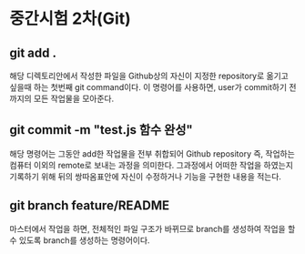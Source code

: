 # 중간시험 2차(Git)

## git add .

해당 디렉토리안에서 작성한 파일을 Github상의 자신이 지정한 repository로 옮기고 싶을때 하는 첫번째 git command이다.
이 명령어를 사용하면, user가 commit하기 전까지의 모든 작업물을 모아준다.

## git commit -m "test.js 함수 완성"

해당 명령어는 그동안 add한 작업물을 전부 취합되어 Github repository 즉, 작업하는 컴퓨터 이외의 remote로 보내는 과정을 의미한다.
그과정에서 어떠한 작업을 하였는지 기록하기 위해 뒤의 쌍따옴표안에 자신이 수정하거나 기능을 구현한 내용을 적는다.

## git branch feature/README

마스터에서 작업을 하면, 전체적인 파일 구조가 바뀌므로 branch를 생성하여 작업을 할 수 있도록 branch를 생성하는 명령어이다.
